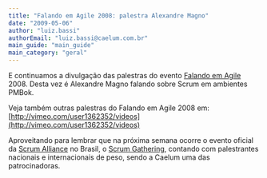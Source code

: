 ```yaml
---
title: "Falando em Agile 2008: palestra Alexandre Magno"
date: "2009-05-06"
author: "luiz.bassi"
authorEmail: "luiz.bassi@caelum.com.br"
main_guide: "main_guide"
main_category: "geral"
---
```


E continuamos a divulgação das palestras do evento [Falando em Agile](http://www.falandoemagile.com.br) 2008. Desta vez é Alexandre Magno falando sobre Scrum em ambientes PMBok.

Veja também outras palestras do Falando em Agile 2008 em: [http://vimeo.com/user1362352/videos](http://vimeo.com/user1362352/videos)

Aproveitando para lembrar que na próxima semana ocorre o evento oficial da [Scrum Alliance](http://www.scrumalliance.org/) no Brasil, o [Scrum Gathering](http://www.scrumalliance.org/events/57-brazil-scrum-gathering), contando com palestrantes nacionais e internacionais de peso, sendo a Caelum uma das patrocinadoras.
